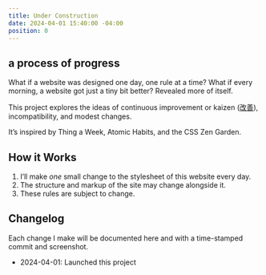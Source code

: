 ```yaml
---
title: Under Construction
date: 2024-04-01 15:40:00 -04:00
position: 0
---
```


## a process of progress

What if a website was designed one day, one rule at a time? What if every morning, a website got just a tiny bit better? Revealed more of itself.

This project explores the ideas of continuous improvement or kaizen ([改善](https://en.wikipedia.org/wiki/Kaizen)), incompatibility, and modest changes.

It’s inspired by Thing a Week, Atomic Habits, and the CSS Zen Garden.

## How it Works

1. I’ll make *one* small change to the stylesheet of this website every day.
2. The structure and markup of the site may change alongside it.
3. These rules are subject to change.

## Changelog

Each change I make will be documented here and with a time-stamped commit and screenshot.

- 2024-04-01: Launched this project